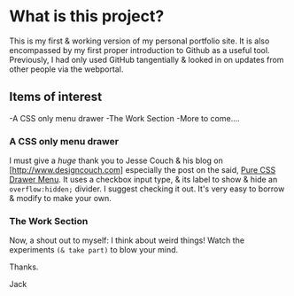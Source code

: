 # What is this project?

This is my first & working version of my personal portfolio site. It is also encompassed by my first proper introduction to Github as a useful tool. Previously, I had only used GitHub tangentially & looked in on updates from other people via the webportal. 

## Items of interest
-A CSS only menu drawer
-The Work Section
-More to come....
### A CSS only menu drawer
I must give a *huge* thank you to Jesse Couch & his blog on [http://www.designcouch.com] especially the post on the said, [Pure CSS Drawer Menu](http://www.designcouch.com/home/why/2014/04/23/pure-css-drawer-menu/). It uses a checkbox input type, & its label to show & hide an  `overflow:hidden;` divider. I suggest checking it out. It's very easy to borrow & modify to make your own.

### The Work Section
Now, a shout out to myself: I think about weird things! Watch the experiments `(& take part)`  to blow your mind.

Thanks.

Jack
